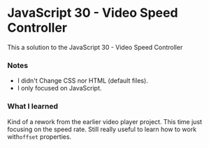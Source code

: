 # JavaScript 30 - Video Speed Controller

This a solution to the JavaScript 30 - Video Speed Controller


### Notes

- I didn't Change CSS nor HTML (default files).
- I only focused on JavaScript.

### What I learned

Kind of a rework from the earlier video player project. This time just focusing on the speed rate. Still really useful to learn how to work with```offset``` properties.